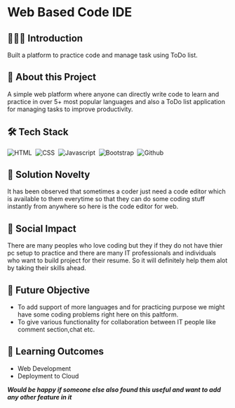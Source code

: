 # Web Based Code IDE

## 👨🏻‍💻&nbsp;Introduction
Built a platform to practice code and manage task using ToDo list.

## 🔭&nbsp;About this Project
A simple web platform where anyone can directly write code to learn and practice in over 5+ most popular languages and also a ToDo list application for managing tasks to improve productivity.


## 🛠️&nbsp;Tech Stack
![HTML](https://img.shields.io/badge/html5%20-%23E34F26.svg?&style=for-the-badge&logo=html5&logoColor=white)&nbsp;
![CSS](https://img.shields.io/badge/css3%20-%231572B6.svg?&style=for-the-badge&logo=css3&logoColor=white)&nbsp;
![Javascript](https://img.shields.io/badge/javascript%20-%23323330.svg?&style=for-the-badge&logo=javascript&logoColor=%23F7DF1E)&nbsp;
![Bootstrap](https://img.shields.io/badge/bootstrap%20-%23563D7C.svg?&style=for-the-badge&logo=bootstrap&logoColor=white)&nbsp;
![Github](https://img.shields.io/badge/github%20-%23121011.svg?&style=for-the-badge&logo=github&logoColor=white)&nbsp;

## 🎯&nbsp;Solution Novelty
It has been observed that sometimes a coder just need a code editor which is available to them everytime so that they can do some coding stuff instantly from anywhere so here is the code editor for web. <!--Also there are two types of tech enthusiasts first are the one who look for teammates for their next project and the other side there are people who look for projects based on their skill set to work on, this platform is made to solve this issue. -->

## 🤝&nbsp;Social Impact
There are many peoples who love coding but they if they do not have thier pc setup to practice and there are many IT professionals and individuals who want to build project for their resume. So it will definitely help them alot by taking their skills ahead. <!--experience and all the other information to the Right Person. Thus establishing the connection between project admin and skilled individual.-->

## 🧭&nbsp;Future Objective
 - To add support of more languages and for practicing purpose we might have some coding problems right here on this paltform.
 - To give various functionality for collaboration between IT people like comment section,chat etc.

## 📗&nbsp;Learning Outcomes

 - Web Development
 - Deployment to Cloud

_**Would be happy if someone else also found this useful and want to add any other feature in it**_
